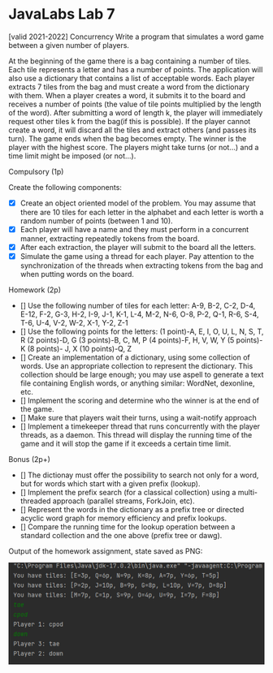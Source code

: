 # JavaLabs Lab 7

[valid 2021-2022]
Concurrency
Write a program that simulates a word game between a given number of players.

At the beginning of the game there is a bag containing a number of tiles. Each tile represents a letter and has a number of points. The application will also use a dictionary that contains a list of acceptable words. Each player extracts 7 tiles from the bag and must create a word from the dictionary with them. When a player creates a word, it submits it to the board and receives a number of points (the value of tile points multiplied by the length of the word). After submitting a word of length k, the player will immediately request other tiles k from the bag(if this is possible). If the player cannot create a word, it will discard all the tiles and extract others (and passes its turn). The game ends when the bag becomes empty. The winner is the player with the highest score.
The players might take turns (or not...) and a time limit might be imposed (or not...).

Compulsory (1p)

Create the following components:

- [x] Create an object oriented model of the problem. You may assume that there are 10 tiles for each letter in the alphabet and each letter is worth a random number of points (between 1 and 10).
- [x] Each player will have a name and they must perform in a concurrent manner, extracting repeatedly tokens from the board.
- [x] After each extraction, the player will submit to the board all the letters.
- [x] Simulate the game using a thread for each player.
Pay attention to the synchronization of the threads when extracting tokens from the bag and when putting words on the board.

Homework (2p)
- [] Use the following number of tiles for each letter: A-9, B-2, C-2, D-4, E-12, F-2, G-3, H-2, I-9, J-1, K-1, L-4, M-2, N-6, O-8, P-2, Q-1, R-6, S-4, T-6, U-4, V-2, W-2, X-1, Y-2, Z-1
- [] Use the following points for the letters:
(1 point)-A, E, I, O, U, L, N, S, T, R
(2 points)-D, G
(3 points)-B, C, M, P
(4 points)-F, H, V, W, Y
(5 points)-K
(8 points)- J, X
(10 points)-Q, Z
- [] Create an implementation of a dictionary, using some collection of words. Use an appropriate collection to represent the dictionary. This collection should be large enough; you may use aspell to generate a text file containing English words, or anything similar: WordNet, dexonline, etc.
- [] Implement the scoring and determine who the winner is at the end of the game.
- [] Make sure that players wait their turns, using a wait-notify approach
- [] Implement a timekeeper thread that runs concurrently with the player threads, as a daemon. This thread will display the running time of the game and it will stop the game if it exceeds a certain time limit.

Bonus (2p+)

- [] The dictionay must offer the possibility to search not only for a word, but for words which start with a given prefix (lookup).
- [] Implement the prefix search (for a classical collection) using a multi-threaded approach (parallel streams, ForkJoin, etc).
- [] Represent the words in the dictionary as a prefix tree or directed acyclic word graph for memory efficiency and prefix lookups.
- [] Compare the running time for the lookup operation between a standard collection and the one above (prefix tree or dawg).



Output of the homework assignment, state saved as PNG: 

![output image](output.PNG)

